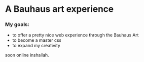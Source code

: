 # A Bauhaus art experience

### My goals:
- to offer a pretty nice web experience through the Bauhaus Art
- to become a master css
- to expand my creativity

soon online inshallah.
